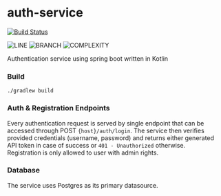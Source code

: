 # auth-service 
[![Build Status](https://travis-ci.com/pedro-cze/auth-service.svg?token=EvkxjVyDZp6WYVbjE5Ke&branch=master)](https://travis-ci.com/pedro-cze/auth-service)

![LINE](http://line.coverage.link)
![BRANCH](http://branch.coverage.link)
![COMPLEXITY](http://complexity.link)

Authentication service using spring boot written in Kotlin

### Build
<code>./gradlew build</code>

### Auth & Registration Endpoints
Every authentication request is served by single endpoint that can be accessed through POST `{host}/auth/login`. The service then verifies provided credentials (username, password) and returns either generated API token in case of success or `401 - Unauthorized` otherwise.<br>
Registration is only allowed to user with admin rights.

### Database
The service uses Postgres as its primary datasource.
